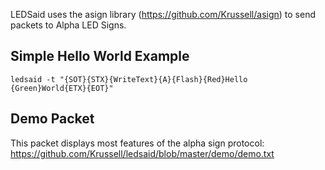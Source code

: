LEDSaid uses the asign library (https://github.com/Krussell/asign) to send packets to Alpha LED Signs.

## Simple Hello World Example
	ledsaid -t "{SOT}{STX}{WriteText}{A}{Flash}{Red}Hello {Green}World{ETX}{EOT}"

## Demo Packet
This packet displays most features of the alpha sign protocol:
https://github.com/Krussell/ledsaid/blob/master/demo/demo.txt
